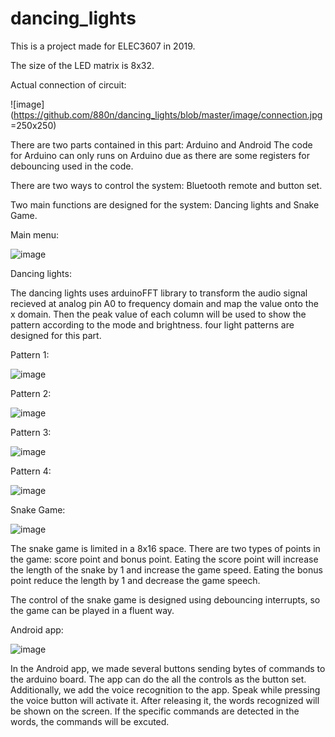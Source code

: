 # dancing_lights
This is a project made for ELEC3607 in 2019.

The size of the LED matrix is 8x32.

Actual connection of circuit:

![image](https://github.com/880n/dancing_lights/blob/master/image/connection.jpg =250x250)


There are two parts contained in this part: Arduino and Android 
The code for Arduino can only runs on Arduino due as there are some registers for debouncing used in the code.

There are two ways to control the system: Bluetooth remote and button set.

Two main functions are designed for the system: Dancing lights and Snake Game.

Main menu:

![image](https://github.com/880n/dancing_lights/blob/master/image/main.png)

Dancing lights:

The dancing lights uses arduinoFFT library to transform the audio signal recieved at analog pin A0 to frequency domain and map the value onto the x domain. Then the peak value of each column will be used to show the pattern according to the mode and brightness.
four light patterns are designed for this part.

Pattern 1:

![image](https://github.com/880n/dancing_lights/blob/master/image/1.png)

Pattern 2:

![image](https://github.com/880n/dancing_lights/blob/master/image/2.png)

Pattern 3:

![image](https://github.com/880n/dancing_lights/blob/master/image/3.png)

Pattern 4:

![image](https://github.com/880n/dancing_lights/blob/master/image/4.png)


Snake Game:

![image](https://github.com/880n/dancing_lights/blob/master/image/snake.png)


The snake game is limited in a 8x16 space. There are two types of points in the game: score point and bonus point. Eating the score point will increase the length of the snake by 1 and increase the game speed. Eating the bonus point reduce the length by 1 and decrease the game speech.

The control of the snake game is designed using debouncing interrupts, so the game can be played in a fluent way.

Android app:

![image](https://github.com/880n/dancing_lights/blob/master/image/app.jpg)


In the Android app, we made several buttons sending bytes of commands to the arduino board. The app can do the all the controls as the button set. Additionally, we add the voice recognition to the app. Speak while pressing the voice button will activate it. After releasing it, the words recognized will be shown on the screen. If the specific commands are detected in the words, the commands will be excuted.
